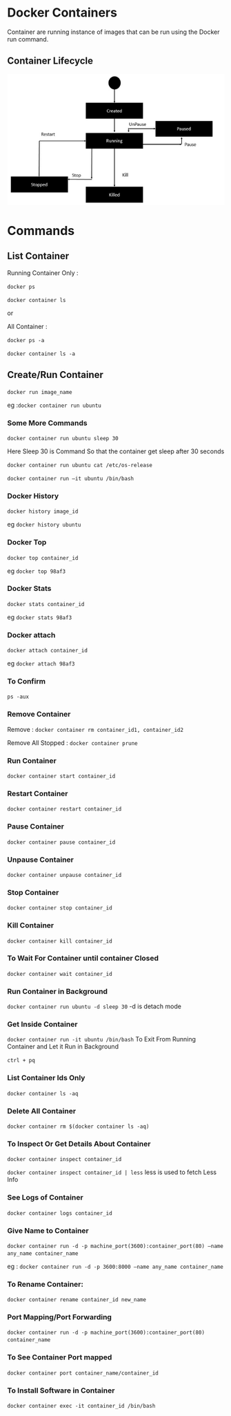 # Docker Containers

Container are running instance of images that can be run using the Docker run command.

## Container Lifecycle

![Alt text](images/lifecycle.png)

# Commands

## List Container

Running Container Only :

`docker ps`

`docker container ls`

or

All Container :

`docker ps -a`

`docker container ls -a`

## Create/Run Container

`docker run image_name`

eg :`docker container run ubuntu`

### Some More Commands

`docker container run ubuntu sleep 30`

Here Sleep 30 is Command So that the container get sleep after 30 seconds

`docker container run ubuntu cat /etc/os-release`

`docker container run –it ubuntu /bin/bash`

### Docker History

`docker history image_id`

eg `docker history ubuntu`

### Docker Top

`docker top container_id`

eg `docker top 98af3`

### Docker Stats

`docker stats container_id`

eg `docker stats 98af3`

### Docker attach

`docker attach container_id`

eg `docker attach 98af3`

### To Confirm

`ps -aux`

### Remove Container

Remove : `docker container rm container_id1, container_id2`

Remove All Stopped : `docker container prune`

### Run Container

`docker container start container_id`

### Restart Container

`docker container restart container_id`

### Pause Container

`docker container pause container_id`

### Unpause Container

`docker container unpause container_id`

### Stop Container

`docker container stop container_id`

### Kill Container

`docker container kill container_id`

### To Wait For Container until container Closed

`docker container wait container_id`

### Run Container in Background

`docker container run ubuntu -d sleep 30`
-d is detach mode

### Get Inside Container

`docker container run -it ubuntu /bin/bash`
To Exit From Running Container and Let it Run in Background

`ctrl + pq`

### List Container Ids Only

`docker container ls -aq`

### Delete All Container

`docker container rm $(docker container ls -aq)`

### To Inspect Or Get Details About Container

`docker container inspect container_id`

`docker container inspect container_id | less`
less is used to fetch Less Info

### See Logs of Container

`docker container logs container_id`

### Give Name to Container

`docker container run -d -p machine_port(3600):container_port(80) –name any_name container_name`

eg : `docker container run -d -p 3600:8000 –name any_name container_name`

### To Rename Container:

`docker container rename container_id new_name`

### Port Mapping/Port Forwarding

`docker container run -d -p machine_port(3600):container_port(80) container_name`

### To See Container Port mapped

`docker container port container_name/container_id`

### To Install Software in Container

`docker container exec -it container_id /bin/bash`
